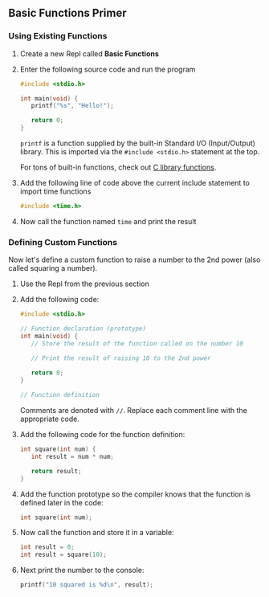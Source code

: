 ## Basic Functions Primer

### Using Existing Functions
1. Create a new Repl called **Basic Functions**
   
1. Enter the following source code and run the program
      ```C
      #include <stdio.h>
      
      int main(void) {
         printf("%s", "Hello!");
      
         return 0;
      }
      ```
      `printf` is a function supplied by the built-in Standard I/O (Input/Output) library. This is imported via the `#include <stdio.h>` statement at the top.

      For tons of built-in functions, check out [C library functions](https://www.geeksforgeeks.org/c-library-functions/).

1. Add the following line of code above the current include statement to import time functions

      ```C
      #include <time.h>
      ```

1. Now call the function named `time` and print the result

### Defining Custom Functions
Now let's define a custom function to raise a number to the 2nd power (also called squaring a number).

1. Use the Repl from the previous section

1. Add the following code:

      ```C
      #include <stdio.h>

      // Function declaration (prototype)
      int main(void) {
         // Store the result of the function called on the number 10

         // Print the result of raising 10 to the 2nd power
               
         return 0;
      }

      // Function definition
      ```
      Comments are denoted with `//`. Replace each comment line with the appropriate code.

1. Add the following code for the function definition:

      ```C
      int square(int num) {
         int result = num * num;

         return result;
      }
      ```

1. Add the function prototype so the compiler knows that the function is defined later in the code:

      ```C
      int square(int num);
      ```

1. Now call the function and store it in a variable:

      ```C
      int result = 0;
      int result = square(10);
      ```

1. Next print the number to the console:

      ```C
      printf("10 squared is %d\n", result);
      ```
